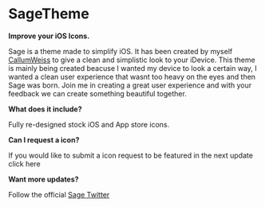 # SageTheme
**Improve your iOS Icons.**

Sage is a theme made to simplify iOS. It has been created by myself [CallumWeiss](http://twitter.com/callumweiss) to give a clean and simplistic look to your iDevice. This theme is mainly being created beacuse I wanted my device to look a certain way, I wanted a clean user experience that wasnt too heavy on the eyes and then Sage was born. Join me in creating a great user experience and with your feedback we can create something beautiful together.

**What does it include?**

Fully re-designed stock iOS and App store icons.

**Can I request a icon?**

If you would like to submit a icon request to be featured in the next update click here

**Want more updates?**

Follow the official [Sage Twitter](http://twitter.com/sagetheme)
